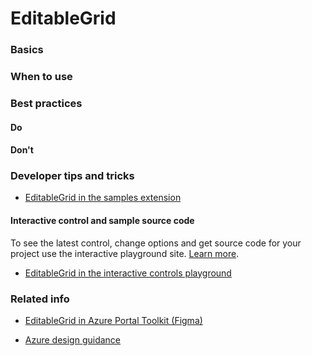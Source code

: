 ﻿# EditableGrid

 
<a name="basics"></a>
### Basics
<!-- TODO guidance EditableGrid  -->



<!-- TODO get an IMAGE to embed here -->

<!-- TODO get an SAMPLE CODE to embed here -->

 
<a name="when-to-use"></a>
### When to use


 
<a name="best-practices"></a>
### Best practices

<a name="best-practices-do"></a>
#### Do

<!-- TODO need Do's -->

<a name="best-practices-don-t"></a>
#### Don&#39;t

<!-- TODO need Don'ts -->



 
<a name="developer-tips-and-tricks"></a>
### Developer tips and tricks

* <a href="https://df.onecloud.azure-test.net/?SamplesExtension=true#blade/SamplesExtension/EditableGrid/Validation" target="_blank">EditableGrid in the samples extension</a>



<a name="developer-tips-and-tricks-interactive-control-and-sample-source-code"></a>
#### Interactive control and sample source code
To see the latest control, change options and get source code for your project use the interactive playground site.  [Learn more](./top-extensions-controls-playground.md).

*  <a href="https://ms.portal.azure.com/?Microsoft_Azure_Playground=true#blade/Microsoft_Azure_Playground/ControlsIndexBlade/EditableGrid_create_Playground" target="_blank">EditableGrid in the interactive controls playground</a>

 


 
<a name="related-info"></a>
### Related info

* <a href="https://www.figma.com/file/Bwn8rmUOYtnPRwA3JoQTBn/Azure-Portal-Toolkit?node-id=3493%3A397646" target="_blank">EditableGrid in Azure Portal Toolkit (Figma)</a>

* [Azure design guidance](http://aka.ms/portalfx/design)


